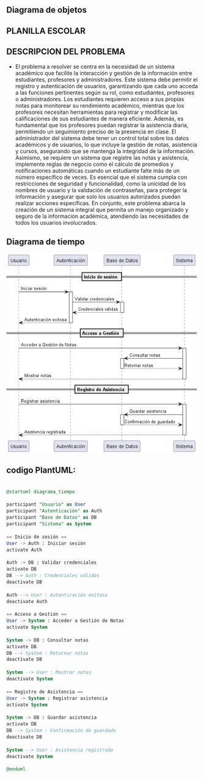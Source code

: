 ## Diagrama de objetos

## **PLANILLA ESCOLAR**


## DESCRIPCION DEL PROBLEMA

- El problema a resolver se centra en la necesidad de un sistema académico que facilite la interacción y gestión de la información entre estudiantes, profesores y administradores. Este sistema debe permitir el registro y autenticación de usuarios, garantizando que cada uno acceda a las funciones pertinentes según su rol, como estudiantes, profesores o administradores. Los estudiantes requieren acceso a sus propias notas para monitorear su rendimiento académico, mientras que los profesores necesitan herramientas para registrar y modificar las calificaciones de sus estudiantes de manera eficiente. Además, es fundamental que los profesores puedan registrar la asistencia diaria, permitiendo un seguimiento preciso de la presencia en clase. El administrador del sistema debe tener un control total sobre los datos académicos y de usuarios, lo que incluye la gestión de notas, asistencia y cursos, asegurando que se mantenga la integridad de la información. Asimismo, se requiere un sistema que registre las notas y asistencia, implemente reglas de negocio como el cálculo de promedios y notificaciones automáticas cuando un estudiante falte más de un número específico de veces. Es esencial que el sistema cumpla con restricciones de seguridad y funcionalidad, como la unicidad de los nombres de usuario y la validación de contraseñas, para proteger la información y asegurar que solo los usuarios autorizados puedan realizar acciones específicas. En conjunto, este problema abarca la creación de un sistema integral que permita un manejo organizado y seguro de la información académica, atendiendo las necesidades de todos los usuarios involucrados.

## Diagrama de tiempo
![Diagrama de tiempo](/diagrama_comportamental/diagrama_tiempo/img/diagrama_tiempo.png)

## codigo PlantUML:

```sql

@startuml diagrama_tiempo

participant "Usuario" as User
participant "Autenticación" as Auth
participant "Base de Datos" as DB
participant "Sistema" as System

== Inicio de sesión ==
User -> Auth : Iniciar sesión
activate Auth

Auth -> DB : Validar credenciales
activate DB
DB --> Auth : Credenciales válidas
deactivate DB

Auth --> User : Autenticación exitosa
deactivate Auth

== Acceso a Gestión ==
User -> System : Acceder a Gestión de Notas
activate System

System -> DB : Consultar notas
activate DB
DB --> System : Retornar notas
deactivate DB

System --> User : Mostrar notas
deactivate System

== Registro de Asistencia ==
User -> System : Registrar asistencia
activate System

System -> DB : Guardar asistencia
activate DB
DB --> System : Confirmación de guardado
deactivate DB

System --> User : Asistencia registrada
deactivate System

@enduml
